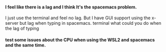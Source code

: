 #### I feel like there is a lag and I think It's the spacemacs problem.
I just use the terminal and feel no lag.
But I have GUI support using the x-server but lag when typing in spacemacs.
terminal what could you do when the lag of typing 

#### test some issues about the CPU when using the WSL2 and spacemacs and the same time.

